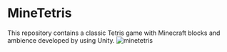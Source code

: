 # MineTetris
This repository contains a classic Tetris game with Minecraft blocks and ambience developed by using Unity.
![minetetris](https://github.com/koalalone/MineTetris/assets/72703150/5b82c500-0252-4126-b654-44620c123278)

